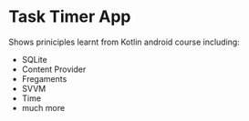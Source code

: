 # Task Timer App

Shows priniciples learnt from Kotlin android course including:

- SQLite
- Content Provider
- Fregaments
- SVVM
- Time
- much more
